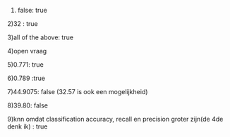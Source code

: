 1) false: true

2)32 : true

3)all of the above: true

4)open vraag

5)0.771: true

6)0.789 :true

7)44.9075: false (32.57 is ook een mogelijkheid)

8)39.80: false

9)knn omdat classification accuracy, recall en precision groter zijn(de 4de denk ik) : true
